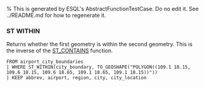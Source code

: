 % This is generated by ESQL's AbstractFunctionTestCase. Do no edit it. See ../README.md for how to regenerate it.

### ST WITHIN
Returns whether the first geometry is within the second geometry.
This is the inverse of the [ST_CONTAINS](https://www.elastic.co/docs/reference/elasticsearch/query-languages/esql/functions-operators/spatial-functions#esql-st_contains) function.

```esql
FROM airport_city_boundaries
| WHERE ST_WITHIN(city_boundary, TO_GEOSHAPE("POLYGON((109.1 18.15, 109.6 18.15, 109.6 18.65, 109.1 18.65, 109.1 18.15))"))
| KEEP abbrev, airport, region, city, city_location
```
